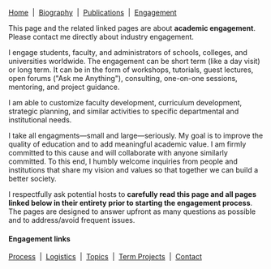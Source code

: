 [Home](/)&nbsp;&nbsp;\|&nbsp;&nbsp;[Biography](/bio)&nbsp;&nbsp;\|&nbsp;&nbsp;[Publications](/pubs)&nbsp;&nbsp;\|&nbsp;&nbsp;[Engagement](/engagement/)

This page and the related linked pages are about **academic engagement**. Please contact me directly
about industry engagement.

I engage students, faculty, and administrators of schools, colleges, and universities worldwide.
The engagement can be short term (like a day visit) or long term. It can be in the form of workshops,
tutorials, guest lectures, open forums ("Ask me Anything"), consulting, one-on-one sessions, mentoring,
and project guidance.

I am able to customize faculty development, curriculum development, strategic planning, and similar
activities to specific departmental and institutional needs.

I take all engagments—small and large—seriously. My goal is to improve the quality of education 
and to add meaningful academic value. I am firmly committed to this cause and will collaborate
with anyone similarly committed. To this end, I humbly welcome inquiries from people and institutions
that share my vision and values so that together we can build a better society.

I respectfully ask potential hosts to **carefully read this page and all pages linked below in their
entirety prior to starting the engagement process**. The pages are designed to answer upfront as
many questions as possible and to address/avoid frequent issues.

#### Engagement links

[Process](process)&nbsp;&nbsp;\|&nbsp;&nbsp;[Logistics](logistics)&nbsp;&nbsp;\|&nbsp;&nbsp;[Topics](topics)&nbsp;&nbsp;\|&nbsp;&nbsp;[Term Projects](term-projects)&nbsp;&nbsp;\|&nbsp;&nbsp;[Contact](contact)
